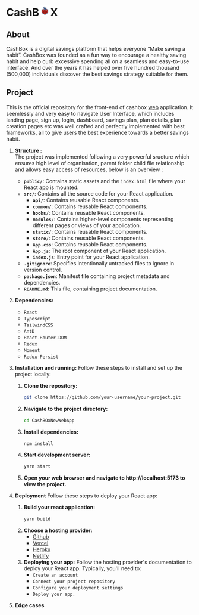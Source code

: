 # CashB<img src="./images/box.svg" height="30px" width="30px" style="margin-top:20px" />X
## About
CashBox is a digital savings platform that helps everyone “Make saving a habit”. CashBox was founded as a fun way to encourage a healthy saving habit and help curb excessive spending all on a seamless and easy-to-use interface. And over the years it has helped over five hundred thousand (500,000) individuals discover the best savings strategy suitable for them.
<br />
## Project
This is the official repository for the front-end of cashbox [web](https://www.cashboxng.com/) application. It seemlessly and very easy to navigate User Interface, which includes landing page, sign up, login, dashboard, savings plan, plan details, plan creation pages etc was well crafted and perfectly implemented with best frameworks, all to give users the best experience towards a better savings habit.
1. **Structure :**<br />
   The project was implemented following a very powerful sructure which ensures high level of organisation, parent folder child file relationship and allows easy access of resources, below is an overview :<br />
   - **`public/`**: Contains static assets and the `index.html` file where your React app is mounted.
   - **`src/`**: Contains all the source code for your React application.
     - **`api/`**: Contains reusable React components.
     - **`common/`**: Contains reusable React components.
     - **`hooks/`**: Contains reusable React components.
     - **`modules/`**: Contains higher-level components representing different pages or views of your application.
     - **`static/`**: Contains reusable React components.
     - **`store/`**: Contains reusable React components.
     - **`App.css`**: Contains reusable React components.
     - **`App.js`**: The root component of your React application.
     - **`index.js`**: Entry point for your React application.
   - **`.gitignore`**: Specifies intentionally untracked files to ignore in version control.
   - **`package.json`**: Manifest file containing project metadata and dependencies.
   - **`README.md`**: This file, containing project documentation.

2. **Dependencies:**
   - `React`
   - `Typescript`
   - `TailwindCSS`
   - `AntD`
   - `React-Router-DOM`
   - `Redux`
   - `Moment`
   - `Redux-Persist`
3. **Installation and running:**
   Follow these steps to install and set up the project locally:<br />
   1. **Clone the repository:**
      ```bash
      git clone https://github.com/your-username/your-project.git
    2. **Navigate to the project directory:**
       ```bash
       cd CashBOxNewWebApp
    3. **Install dependencies:**
       ```bash
       npm install
    4. **Start development server:**
       ```bash
       yarn start
    5. **Open your web browser and navigate to http://localhost:5173 to view the project.**
    
5. **Deployment**
   Follow these steps to deploy your React app:<br />
   1. **Build your react application:**
      ```bash
      yarn build
    2. **Choose a hosting provider:**
       - [Github](https://github.com/)
       - [Vercel](https://vercel.com/)
       - [Heroku](https://www.heroku.com/)
       - [Netlify](https://www.netlify.com/)
    3. **Deploying your app:**
       Follow the hosting provider's documentation to deploy your React app. Typically, you'll need to:
       - `Create an account`
       - `Connect your project repository`
       - `Configure your deployment settings`
       - `Deploy your app.`
      
6. **Edge cases**
